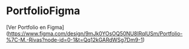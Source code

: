 # PortfolioFigma
[Ver Portfolio en Figma] (https://www.figma.com/design/9mJk0YOsOQ50NU8IRqlUSm/Portfolio-%7C-M.-Rivas?node-id=0-1&t=Qq12kGARdWSg7Dm9-1)
